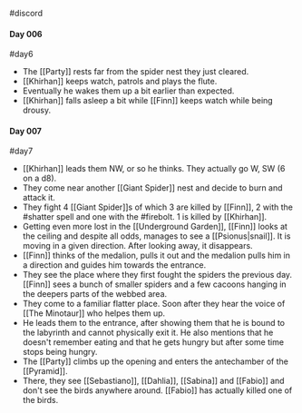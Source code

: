 #discord 

#### Day 006
#day6
- The [[Party]] rests far from the spider nest they just cleared.
- [[Khirhan]] keeps watch, patrols and plays the flute.
- Eventually he wakes them up a bit earlier than expected.
- [[Khirhan]] falls asleep a bit while [[Finn]] keeps watch while being drousy.

#### Day 007
#day7
- [[Khirhan]] leads them NW, or so he thinks. They actually go W, SW (6 on a d8).
- They come near another [[Giant Spider]] nest and decide to burn and attack it.
- They fight 4 [[Giant Spider]]s of which 3 are killed by [[Finn]], 2 with the #shatter spell and one with the #firebolt. 1 is killed by [[Khirhan]].
- Getting even more lost in the [[Underground Garden]], [[Finn]] looks at the ceiling and despite all odds, manages to see a [[Psionus|snail]]. It is moving in a given direction. After looking away, it disappears.
- [[Finn]] thinks of the medalion, pulls it out and the medalion pulls him in a direction and guides him towards the entrance.
- They see the place where they first fought the spiders the previous day. [[Finn]] sees a bunch of smaller spiders and a few cacoons hanging in the deepers parts of the webbed area.
- They come to a familiar flatter place. Soon after they hear the voice of [[The Minotaur]] who helpes them up.
- He leads them to the entrance, after showing them that he is bound to the labyrinth and cannot physically exit it. He also mentions that he doesn't remember eating and that he gets hungry but after some time stops being hungry.
- The [[Party]] climbs up the opening and enters the antechamber of the [[Pyramid]]. 
- There, they see [[Sebastiano]], [[Dahlia]], [[Sabina]] and [[Fabio]] and don't see the birds anywhere around. [[Fabio]] has actually killed one of the birds.